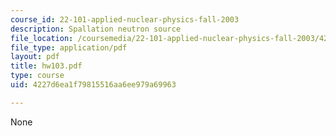 ```yaml
---
course_id: 22-101-applied-nuclear-physics-fall-2003
description: Spallation neutron source
file_location: /coursemedia/22-101-applied-nuclear-physics-fall-2003/4227d6ea1f79815516aa6ee979a69963_hw103.pdf
file_type: application/pdf
layout: pdf
title: hw103.pdf
type: course
uid: 4227d6ea1f79815516aa6ee979a69963

---
```

None